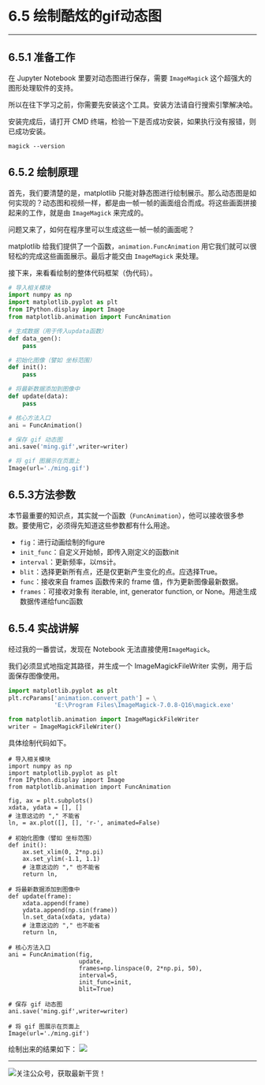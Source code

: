 # 6.5 绘制酷炫的gif动态图

---

##  6.5.1 准备工作

在 Jupyter Notebook 里要对动态图进行保存，需要 `ImageMagick` 这个超强大的图形处理软件的支持。

所以在往下学习之前，你需要先安装这个工具。安装方法请自行搜索引擎解决哈。

安装完成后，请打开 CMD 终端，检验一下是否成功安装，如果执行没有报错，则已成功安装。
```
magick --version
```

## 6.5.2 绘制原理

首先，我们要清楚的是，matplotlib 只能对静态图进行绘制展示。那么动态图是如何实现的？动态图和视频一样，都是由一帧一帧的画面组合而成。将这些画面拼接起来的工作，就是由 `ImageMagick` 来完成的。

问题又来了，如何在程序里可以生成这些一帧一帧的画面呢？

matplotlib 给我们提供了一个函数，`animation.FuncAnimation` 用它我们就可以很轻松的完成这些画面展示。最后才能交由 `ImageMagick` 来处理。

接下来，来看看绘制的整体代码框架（伪代码）。

```python
# 导入相关模块
import numpy as np
import matplotlib.pyplot as plt
from IPython.display import Image
from matplotlib.animation import FuncAnimation

# 生成数据（用于传入updata函数）
def data_gen():
	pass

# 初始化图像（譬如 坐标范围）
def init():
	pass

# 将最新数据添加到图像中
def update(data):
	pass

# 核心方法入口
ani = FuncAnimation()

# 保存 gif 动态图
ani.save('ming.gif',writer=writer)

# 将 gif 图展示在页面上
Image(url='./ming.gif')
```



## 6.5.3方法参数

本节最重要的知识点，其实就一个函数（`FuncAnimation`），他可以接收很多参数。要使用它，必须得先知道这些参数都有什么用途。

- `fig`：进行动画绘制的figure
- `init_func`：自定义开始帧，即传入刚定义的函数init
- `interval`：更新频率，以ms计。
- `blit`：选择更新所有点，还是仅更新产生变化的点。应选择True。
- `func`：接收来自 frames 函数传来的 frame 值，作为更新图像最新数据。
- `frames`：可接收对象有 iterable, int, generator function, or None。用途生成数据传递给func函数

## 6.5.4 实战讲解

经过我的一番尝试，发现在 Notebook 无法直接使用`ImageMagick`。

我们必须显式地指定其路径，并生成一个 ImageMagickFileWriter 实例，用于后面保存图像使用。
```python
import matplotlib.pyplot as plt
plt.rcParams['animation.convert_path'] = \
             'E:\Program Files\ImageMagick-7.0.8-Q16\magick.exe'

from matplotlib.animation import ImageMagickFileWriter
writer = ImageMagickFileWriter()
```

具体绘制代码如下。
```
# 导入相关模块
import numpy as np
import matplotlib.pyplot as plt
from IPython.display import Image
from matplotlib.animation import FuncAnimation

fig, ax = plt.subplots()
xdata, ydata = [], []
# 注意这边的 "," 不能省
ln, = ax.plot([], [], 'r-', animated=False)

# 初始化图像（譬如 坐标范围）
def init():
    ax.set_xlim(0, 2*np.pi)
    ax.set_ylim(-1.1, 1.1)
    # 注意这边的 "," 也不能省
    return ln,

# 将最新数据添加到图像中
def update(frame):
    xdata.append(frame)
    ydata.append(np.sin(frame))
    ln.set_data(xdata, ydata)
    # 注意这边的 "," 也不能省
    return ln,

# 核心方法入口
ani = FuncAnimation(fig, 
                    update, 
                    frames=np.linspace(0, 2*np.pi, 50),
                    interval=5,
                    init_func=init, 
                    blit=True)

# 保存 gif 动态图
ani.save('ming.gif',writer=writer)

# 将 gif 图展示在页面上
Image(url='./ming.gif')
```

绘制出来的结果如下：
![](https://i.loli.net/2018/12/25/5c2226078799b.gif)

---
![关注公众号，获取最新干货！](https://ws1.sinaimg.cn/large/8f640247gy1fyi60fxos4j20u00a8tdz.jpg)
